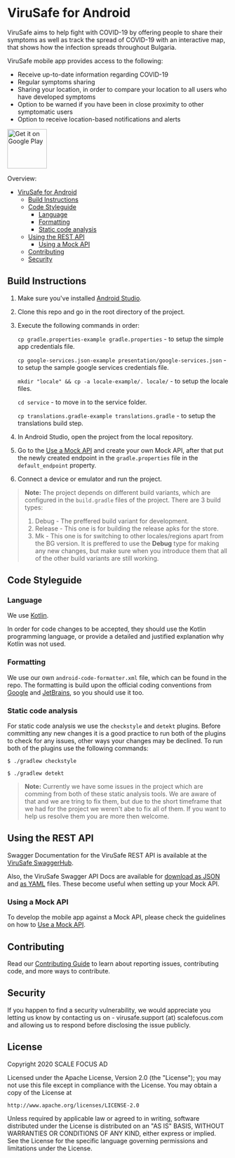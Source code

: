 # ViruSafe for Android

ViruSafe aims to help fight with COVID-19 by offering people to share their symptoms as well as track the spread of COVID-19 with an interactive map, that shows how the infection spreads throughout Bulgaria.

ViruSafe mobile app provides access to the following:
- Receive up-to-date information regarding COVID-19
- Regular symptoms sharing
- Sharing your location, in order to compare your location to all users who have developed symptoms
- Option to be warned if you have been in close proximity to other symptomatic users
- Option to receive location-based notifications and alerts

<a href='https://play.google.com/store/apps/details?id=bg.government.virusafe&pcampaignid=pcampaignidMKT-Other-global-all-co-prtnr-py-PartBadge-Mar2515-1'><img alt='Get it on Google Play' src='https://play.google.com/intl/en_us/badges/static/images/badges/en_badge_web_generic.png' height="90"/></a>

Overview:
- [ViruSafe for Android](#virusafe-for-android)
  - [Build Instructions](#build-instructions)
  - [Code Styleguide](#code-styleguide)
    - [Language](#language)
    - [Formatting](#formatting)
    - [Static code analysis](#static-code-analysis)
  - [Using the REST API](#using-the-rest-api)
    - [Using a Mock API](#using-a-mock-api)
  - [Contributing](#contributing)
  - [Security](#security)

## Build Instructions

1. Make sure you've installed [Android Studio](https://developer.android.com/studio/index.html).
2. Clone this repo and go in the root directory of the project.
3. Execute the following commands in order:
   
    `cp gradle.properties-example gradle.properties` - to setup the simple app credentials file.
    
    `cp google-services.json-example presentation/google-services.json` - to setup the sample google services credentials file.
    
    `mkdir "locale" && cp -a locale-example/. locale/` - to setup the locale files.
    
    `cd service` - to move in to the service folder.
    
    `cp translations.gradle-example translations.gradle` - to setup the translations build step.
4. In Android Studio, open the project from the local repository.
5. Go to the [Use a Mock API](Using-Mock-API.md) and create your own Mock API, after that put the newly created endpoint in the `gradle.properties` file in the `default_endpoint` property.
6. Connect a device or emulator and run the project.

> **Note:** The project depends on different build variants, which are configured in the `build.gradle` files of the project. There are 3 build types:
> 	1. Debug - The preffered build variant for development.
> 	2. Release - This one is for building the release apks for the store.
> 	3. Mk - This one is for switching to other locales/regions apart from the BG version.
> It is preffered to use the **Debug** type for making any new changes, but make sure when you introduce them that all of the other build variants are still working.

## Code Styleguide

### Language
We use [Kotlin](https://kotlinlang.org/).

In order for code changes to be accepted, they should use the Kotlin programming language, or provide a detailed and justified explanation why Kotlin was not used.

### Formatting
We use our own `android-code-formatter.xml` file, which can be found in the repo.
The formatting is build upon the official coding conventions from [Google](https://source.android.com/setup/contribute/code-style) and [JetBrains](https://kotlinlang.org/docs/reference/coding-conventions.html), so you should use it too.

### Static code analysis
For static code analysis we use the ```checkstyle``` and ```detekt``` plugins. 
Before committing any new changes it is a good practice to run both of the plugins to check for any issues, other ways your changes may be declined.
To run both of the plugins use the following commands:

```$ ./gradlew checkstyle```

```$ ./gradlew detekt```

> **Note:** Currently we have some issues in the project which are comming from both of these static analysis tools. 
We are aware of that and we are tring to fix them, but due to the short timeframe that we had for the project we weren't abe to fix all of them. 
If you want to help us resolve them you are more then welcome.

## Using the REST API

Swagger Documentation for the ViruSafe REST API is available at the [ViruSafe SwaggerHub](https://app.swaggerhub.com/apis-docs/ViruSafe/viru-safe_backend_rest_api/1.0.0).

Also, the ViruSafe Swagger API Docs are available for [download as JSON](https://api.swaggerhub.com/apis/ViruSafe/viru-safe_backend_rest_api/1.0.0) and [as YAML](https://api.swaggerhub.com/apis/ViruSafe/viru-safe_backend_rest_api/1.0.0/swagger.yaml) files. These become useful when setting up your Mock API.

### Using a Mock API

To develop the mobile app against a Mock API, please check the guidelines on how to [Use a Mock API](Using-Mock-API.md).

## Contributing

Read our [Contributing Guide](CONTRIBUTING.md) to learn about reporting issues, contributing code, and more ways to contribute.

## Security

If you happen to find a security vulnerability, we would appreciate you letting us know by contacting us on - virusafe.support (at) scalefocus.com and allowing us to respond before disclosing the issue publicly.

## License

Copyright 2020 SCALE FOCUS AD

Licensed under the Apache License, Version 2.0 (the "License");
you may not use this file except in compliance with the License.
You may obtain a copy of the License at

    http://www.apache.org/licenses/LICENSE-2.0

Unless required by applicable law or agreed to in writing, software
distributed under the License is distributed on an "AS IS" BASIS,
WITHOUT WARRANTIES OR CONDITIONS OF ANY KIND, either express or implied.
See the License for the specific language governing permissions and
limitations under the License.
